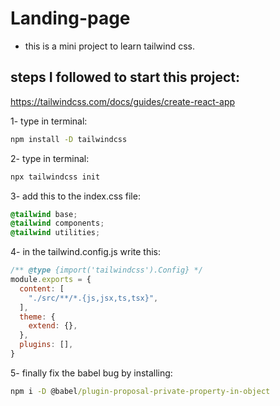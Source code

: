 # Landing-page 
- this is a mini project to learn tailwind css.

## steps I followed to start this project:
https://tailwindcss.com/docs/guides/create-react-app

1- type in terminal:
```cmd
npm install -D tailwindcss
```
2- type in terminal:
```cmd
npx tailwindcss init
```
3- add this to the index.css file:
```css
@tailwind base;
@tailwind components;
@tailwind utilities;
```
4- in the tailwind.config.js write this:
```js
/** @type {import('tailwindcss').Config} */
module.exports = {
  content: [
    "./src/**/*.{js,jsx,ts,tsx}",
  ],
  theme: {
    extend: {},
  },
  plugins: [],
}
```
5- finally fix the babel bug by installing:
```cmd
npm i -D @babel/plugin-proposal-private-property-in-object
```